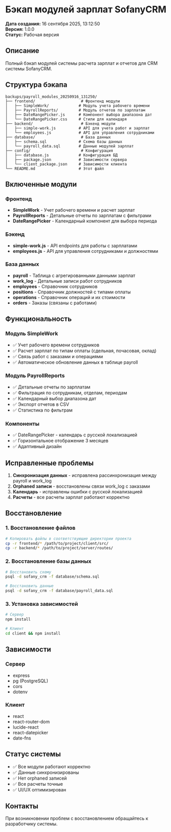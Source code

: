 # Бэкап модулей зарплат SofanyCRM

**Дата создания:** 16 сентября 2025, 13:12:50  
**Версия:** 1.0.0  
**Статус:** Рабочая версия

## Описание

Полный бэкап модулей системы расчета зарплат и отчетов для CRM системы SofanyCRM.

## Структура бэкапа

```
backups/payroll_modules_20250916_131250/
├── frontend/                    # Фронтенд модули
│   ├── SimpleWork/             # Модуль учета рабочего времени
│   ├── PayrollReports/         # Модуль отчетов по зарплатам
│   ├── DateRangePicker.js      # Компонент выбора диапазона дат
│   └── DateRangePicker.css     # Стили для календаря
├── backend/                     # Бэкенд модули
│   ├── simple-work.js          # API для учета работ и зарплат
│   └── employees.js            # API для управления сотрудниками
├── database/                    # База данных
│   ├── schema.sql              # Схема базы данных
│   └── payroll_data.sql        # Данные модулей зарплат
├── config/                      # Конфигурация
│   ├── database.js             # Конфигурация БД
│   ├── package.json            # Зависимости сервера
│   └── client_package.json     # Зависимости клиента
└── README.md                   # Этот файл
```

## Включенные модули

### Фронтенд
- **SimpleWork** - Учет рабочего времени и расчет зарплат
- **PayrollReports** - Детальные отчеты по зарплатам с фильтрами
- **DateRangePicker** - Календарный компонент для выбора периода

### Бэкенд
- **simple-work.js** - API endpoints для работы с зарплатами
- **employees.js** - API для управления сотрудниками и должностями

### База данных
- **payroll** - Таблица с агрегированными данными зарплат
- **work_log** - Детальные записи работ сотрудников
- **employees** - Справочник сотрудников
- **positions** - Справочник должностей с типами оплаты
- **operations** - Справочник операций и их стоимости
- **orders** - Заказы (связаны с работами)

## Функциональность

### Модуль SimpleWork
- ✅ Учет рабочего времени сотрудников
- ✅ Расчет зарплат по типам оплаты (сдельная, почасовая, оклад)
- ✅ Связь работ с заказами и операциями
- ✅ Автоматическое обновление данных в таблице payroll

### Модуль PayrollReports
- ✅ Детальные отчеты по зарплатам
- ✅ Фильтрация по сотрудникам, отделам, периодам
- ✅ Календарный выбор диапазона дат
- ✅ Экспорт отчетов в CSV
- ✅ Статистика по фильтрам

### Компоненты
- ✅ DateRangePicker - календарь с русской локализацией
- ✅ Горизонтальное отображение 3 месяцев
- ✅ Адаптивный дизайн

## Исправленные проблемы

1. **Синхронизация данных** - исправлена рассинхронизация между payroll и work_log
2. **Orphaned записи** - восстановлены связи work_log с заказами
3. **Календарь** - исправлены ошибки с русской локализацией
4. **Расчеты** - все расчеты зарплат работают корректно

## Восстановление

### 1. Восстановление файлов
```bash
# Копировать файлы в соответствующие директории проекта
cp -r frontend/* /path/to/project/client/src/
cp -r backend/* /path/to/project/server/routes/
```

### 2. Восстановление базы данных
```bash
# Восстановить схему
psql -d sofany_crm -f database/schema.sql

# Восстановить данные
psql -d sofany_crm -f database/payroll_data.sql
```

### 3. Установка зависимостей
```bash
# Сервер
npm install

# Клиент
cd client && npm install
```

## Зависимости

### Сервер
- express
- pg (PostgreSQL)
- cors
- dotenv

### Клиент
- react
- react-router-dom
- lucide-react
- react-datepicker
- date-fns

## Статус системы

- ✅ Все модули работают корректно
- ✅ Данные синхронизированы
- ✅ Нет orphaned записей
- ✅ Все расчеты точные
- ✅ UI/UX оптимизирован

## Контакты

При возникновении проблем с восстановлением обращайтесь к разработчику системы.
